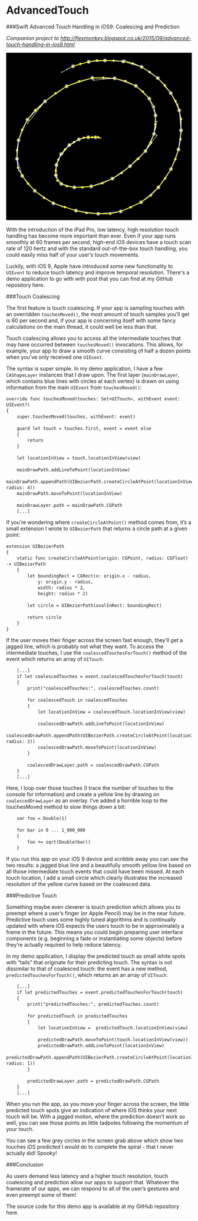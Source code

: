# AdvancedTouch
###Swift Advanced Touch Handling in iOS9: Coalescing and Prediction

*Companion project to http://flexmonkey.blogspot.co.uk/2015/09/advanced-touch-handling-in-ios9.html*

![screenshot](AdvancedTouch/assets/screenshot.jpg)

With the introduction of the iPad Pro, low latency, high resolution touch handling has become more important than ever. Even if your app runs smoothly at 60 frames per second, high-end iOS devices have a touch scan rate of 120 hertz and with the standard out-of-the-box touch handling, you could easily miss half of your user’s touch movements.

Luckily, with iOS 9, Apple have introduced some new functionality to `UIEvent` to reduce touch latency and improve temporal resolution. There's a demo application to go with with post that you can find at my GitHub repository here.

###Touch Coalescing

The first feature is touch coalescing. If your app is sampling touches with an overridden `touchesMoved()`, the most amount of touch samples you’ll get is 60 per second and, if your app is concerning itself with some fancy calculations on the main thread, it could well be less than that.

Touch coalescing allows you to access all the intermediate touches that may have occurred between `touchesMoved()` invocations.  This allows, for example, your app to draw a smooth curve consisting of half a dozen points when you’ve only received one `UIEvent`.

The syntax is super simple. In my demo application, I have a few `CAShapeLayer` instances that I draw upon. The first layer (`mainDrawLayer`, which contains blue lines with circles at each vertex) is drawn on using information from the main `UIEvent` from `touchesMoved()`:

    override func touchesMoved(touches: Set<UITouch>, withEvent event: UIEvent?)
    {
        super.touchesMoved(touches, withEvent: event)
        
        guard let touch = touches.first, event = event else
        {
            return
        }
        
        let locationInView = touch.locationInView(view)
        
        mainDrawPath.addLineToPoint(locationInView)
        mainDrawPath.appendPath(UIBezierPath.createCircleAtPoint(locationInView, radius: 4))
        mainDrawPath.moveToPoint(locationInView)
        
        mainDrawLayer.path = mainDrawPath.CGPath
        [...]

If you’re wondering where `createCircleAtPoint()` method comes from, it’s a small extension I wrote to `UIBezierPath` that returns a circle path at a given point:

    extension UIBezierPath
    {
        static func createCircleAtPoint(origin: CGPoint, radius: CGFloat) -> UIBezierPath
        {
            let boundingRect = CGRect(x: origin.x - radius,
                y: origin.y - radius,
                width: radius * 2,
                height: radius * 2)
            
            let circle = UIBezierPath(ovalInRect: boundingRect)
            
            return circle
        }
    }

If the user moves their finger across the screen fast enough, they’ll get a jagged line, which is probably not what they want. To access the intermediate touches, I use the `coalescedTouchesForTouch()` method of the event which returns an array of `UITouch`:

        [...]
        if let coalescedTouches = event.coalescedTouchesForTouch(touch)
        {
            print("coalescedTouches:", coalescedTouches.count)
            
            for coalescedTouch in coalescedTouches
            {
                let locationInView = coalescedTouch.locationInView(view)
                
                coalescedDrawPath.addLineToPoint(locationInView)
                coalescedDrawPath.appendPath(UIBezierPath.createCircleAtPoint(locationInView, radius: 2))
                coalescedDrawPath.moveToPoint(locationInView)
            }
            
            coalescedDrawLayer.path = coalescedDrawPath.CGPath
        }
        [...]

Here, I loop over those touches (I trace the number of touches to the console for information) and create a yellow line by drawing on `coalescedDrawLayer` as an overlay.  I’ve added a horrible loop to the touchesMoved method to slow things down a bit:

        var foo = Double(1)
        
        for bar in 0 ... 1_000_000
        {
            foo += sqrt(Double(bar))
        }

If you run this app on your iOS 9 device and scribble away you can see the two results: a jagged blue line and a beautifully smooth yellow line based on all those intermediate touch events that could have been missed. At each touch location, I add a small circle which clearly illustrates the increased resolution of the yellow curve based on the coalesced data.

###Predictive Touch

Something maybe even cleverer is touch prediction which allows you to preempt where a user’s finger (or Apple Pencil) may be in the near future. Predictive touch uses some highly tuned algorithms and is continually updated with where iOS expects the users touch to be in approximately a frame in the future. This means you could begin preparing user interface components (e.g. beginning a fade or instantiating some objects) before they’re actually required to help reduce latency.

In my demo application, I display the predicted touch as small white spots with “tails” that originate for their predicting touch. The syntax is not dissimilar to that of coalesced touch: the event has a new method, `predictedTouchesForTouch()`, which returns an an array of `UITouch`:

        [...]
        if let predictedTouches = event.predictedTouchesForTouch(touch)
        {
            print("predictedTouches:", predictedTouches.count)
            
            for predictedTouch in predictedTouches
            {
                let locationInView =  predictedTouch.locationInView(view)
                
                predictedDrawPath.moveToPoint(touch.locationInView(view))
                predictedDrawPath.addLineToPoint(locationInView)           
                predictedDrawPath.appendPath(UIBezierPath.createCircleAtPoint(locationInView, radius: 1))
            }
            
            predictedDrawLayer.path = predictedDrawPath.CGPath
        }
        [...]


When you run the app, as you move your finger across the screen, the little predicted touch spots give an indication of where iOS thinks your next touch will be. With a jagged motion, where the prediction doesn’t work so well, you can see those points as little tadpoles following the momentum of your touch.

You can see a few grey circles in the screen grab above which show two touches iOS predicted I would do to complete the spiral - that I never actually did! Spooky!

###Conclusion

As users demand less latency and a higher touch resolution, touch coalescing and prediction allow our apps to support that. Whatever the framerate of our apps, we can respond to all of the user’s gestures and even preempt some of them!

The source code for this demo app is available at my GitHub repository here.
